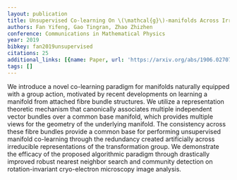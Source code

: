 ```yaml
---
layout: publication
title: Unsupervised Co-learning On \(\mathcal{g}\)-manifolds Across Irreducible Representations
authors: Fan Yifeng, Gao Tingran, Zhao Zhizhen
conference: Communications in Mathematical Physics
year: 2019
bibkey: fan2019unsupervised
citations: 25
additional_links: [{name: Paper, url: 'https://arxiv.org/abs/1906.02707'}]
tags: []
---
```

We introduce a novel co-learning paradigm for manifolds naturally equipped
with a group action, motivated by recent developments on learning a manifold
from attached fibre bundle structures. We utilize a representation theoretic
mechanism that canonically associates multiple independent vector bundles over
a common base manifold, which provides multiple views for the geometry of the
underlying manifold. The consistency across these fibre bundles provide a
common base for performing unsupervised manifold co-learning through the
redundancy created artificially across irreducible representations of the
transformation group. We demonstrate the efficacy of the proposed algorithmic
paradigm through drastically improved robust nearest neighbor search and
community detection on rotation-invariant cryo-electron microscopy image
analysis.